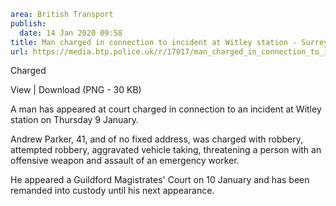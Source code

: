 ```yaml
area: British Transport
publish:
  date: 14 Jan 2020 09:58
title: Man charged in connection to incident at Witley station - Surrey
url: https://media.btp.police.uk/r/17017/man_charged_in_connection_to_incident_at_witley_s
```

Charged

View | Download (PNG - 30 KB)

A man has appeared at court charged in connection to an incident at Witley station on Thursday 9 January.

Andrew Parker, 41, and of no fixed address, was charged with robbery, attempted robbery, aggravated vehicle taking, threatening a person with an offensive weapon and assault of an emergency worker.

He appeared a Guildford Magistrates' Court on 10 January and has been remanded into custody until his next appearance.
